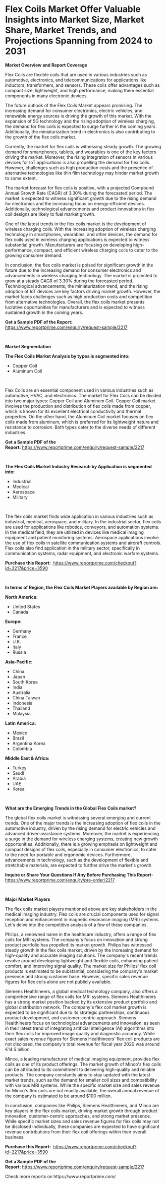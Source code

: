 <p><h1>Flex Coils Market Offer Valuable Insights into Market Size, Market Share, Market Trends, and Projections Spanning from 2024 to 2031</h1></p><p><strong>Market Overview and Report Coverage</strong></p>
<p><p>Flex Coils are flexible coils that are used in various industries such as automotive, electronics, and telecommunications for applications like inductors, transformers, and sensors. These coils offer advantages such as compact size, lightweight, and high performance, making them essential components in many electronic devices.</p><p>The future outlook of the Flex Coils Market appears promising. The increasing demand for consumer electronics, electric vehicles, and renewable energy sources is driving the growth of this market. With the expansion of 5G technology and the rising adoption of wireless charging, the demand for flex coils is expected to surge further in the coming years. Additionally, the miniaturization trend in electronics is also contributing to the growth of the flex coils market.</p><p>Currently, the market for flex coils is witnessing steady growth. The growing demand for smartphones, tablets, and wearables is one of the key factors driving the market. Moreover, the rising integration of sensors in various devices for IoT applications is also propelling the demand for flex coils. However, challenges such as high production costs and the presence of alternative technologies like thin film technology may hinder market growth to some extent.</p><p>The market forecast for flex coils is positive, with a projected Compound Annual Growth Rate (CAGR) of 3.30% during the forecasted period. The market is expected to witness significant growth due to the rising demand for electronics and the increasing focus on energy-efficient devices. Additionally, technological advancements and product innovations in flex coil designs are likely to fuel market growth.</p><p>One of the latest trends in the flex coils market is the development of wireless charging coils. With the increasing adoption of wireless charging technology in smartphones, wearables, and other devices, the demand for flex coils used in wireless charging applications is expected to witness substantial growth. Manufacturers are focusing on developing high-performance, compact, and efficient wireless charging coils to cater to the growing consumer demand.</p><p>In conclusion, the flex coils market is poised for significant growth in the future due to the increasing demand for consumer electronics and advancements in wireless charging technology. The market is projected to grow at a steady CAGR of 3.30% during the forecasted period. Technological advancements, the miniaturization trend, and the rising adoption of IoT devices are key factors driving market growth. However, the market faces challenges such as high production costs and competition from alternative technologies. Overall, the flex coils market presents lucrative opportunities for manufacturers and is expected to witness sustained growth in the coming years.</p></p>
<p><strong>Get a Sample PDF of the Report:</strong> <a href="https://www.reportprime.com/enquiry/request-sample/2217">https://www.reportprime.com/enquiry/request-sample/2217</a></p>
<p>&nbsp;</p>
<p><strong>Market Segmentation</strong></p>
<p><strong>The Flex Coils Market Analysis by types is segmented into:</strong></p>
<p><ul><li>Copper Coil</li><li>Aluminum Coil</li></ul></p>
<p>&nbsp;</p>
<p><p>Flex Coils are an essential component used in various industries such as automotive, HVAC, and electronics. The market for Flex Coils can be divided into two major types: Copper Coil and Aluminum Coil. Copper Coil market involves the production and distribution of flex coils made from copper, which is known for its excellent electrical conductivity and thermal properties. On the other hand, the Aluminum Coil market focuses on flex coils made from aluminum, which is preferred for its lightweight nature and resistance to corrosion. Both types cater to the diverse needs of different industries.</p></p>
<p><strong>Get a Sample PDF of the Report:</strong>&nbsp;<a href="https://www.reportprime.com/enquiry/request-sample/2217">https://www.reportprime.com/enquiry/request-sample/2217</a></p>
<p>&nbsp;</p>
<p><strong>The Flex Coils Market Industry Research by Application is segmented into:</strong></p>
<p><ul><li>Industrial</li><li>Medical</li><li>Aerospace</li><li>Military</li></ul></p>
<p>&nbsp;</p>
<p><p>The flex coils market finds wide application in various industries such as industrial, medical, aerospace, and military. In the industrial sector, flex coils are used for applications like robotics, conveyors, and automation systems. In the medical field, they are utilized in devices like medical imaging equipment and patient monitoring systems. Aerospace applications involve the use of flex coils in satellite communication systems and aircraft controls. Flex coils also find application in the military sector, specifically in communication systems, radar equipment, and electronic warfare systems.</p></p>
<p><strong>Purchase this Report:</strong>&nbsp; <a href="https://www.reportprime.com/checkout?id=2217&price=3590">https://www.reportprime.com/checkout?id=2217&price=3590</a></p>
<p>&nbsp;</p>
<p><strong>In terms of Region, the Flex Coils Market Players available by Region are:</strong></p>
<p>
    <p> <strong> North America: </strong>
        <ul>
            <li>United States</li>
            <li>Canada</li>
        </ul>
        </p> 
    <p> <strong> Europe: </strong>
        <ul>
            <li>Germany</li>
            <li>France</li>
            <li>U.K.</li>
            <li>Italy</li>
            <li>Russia</li>
        </ul>
        </p> 
    <p> <strong> Asia-Pacific: </strong>
        <ul>
            <li>China</li>
            <li>Japan</li>
            <li>South Korea</li>
            <li>India</li>
            <li>Australia</li>
            <li>China Taiwan</li>
            <li>Indonesia</li>
            <li>Thailand</li>
            <li>Malaysia</li>
        </ul>
        </p> 
    <p> <strong> Latin America: </strong>
        <ul>
            <li>Mexico</li>
            <li>Brazil</li>
            <li>Argentina Korea</li>
            <li>Colombia</li>
        </ul>
        </p> 
    <p> <strong> Middle East & Africa: </strong>
        <ul>
            <li>Turkey</li>
            <li>Saudi</li>
            <li>Arabia</li>
            <li>UAE</li>
            <li>Korea</li>
        </ul>
    </p>
    </p>
<p>&nbsp;</p>
<p><strong>What are the Emerging Trends in the Global Flex Coils market?</strong></p>
<p><p>The global flex coils market is witnessing several emerging and current trends. One of the major trends is the increasing adoption of flex coils in the automotive industry, driven by the rising demand for electric vehicles and advanced driver-assistance systems. Moreover, the market is experiencing a surge in the demand for wireless charging systems, creating new growth opportunities. Additionally, there is a growing emphasis on lightweight and compact designs of flex coils, especially in consumer electronics, to cater to the need for portable and ergonomic devices. Furthermore, advancements in technology, such as the development of flexible and stretchable materials, are expected to further drive the market's growth.</p></p>
<p><strong>Inquire or Share Your Questions If Any Before Purchasing This Report</strong>- <a href="https://www.reportprime.com/enquiry/pre-order/2217">https://www.reportprime.com/enquiry/pre-order/2217</a></p>
<p>&nbsp;</p>
<p><strong>Major Market Players</strong></p>
<p><p>The flex coils market players mentioned above are key stakeholders in the medical imaging industry. Flex coils are crucial components used for signal reception and enhancement in magnetic resonance imaging (MRI) systems. Let's delve into the competitive analysis of a few of these companies.</p><p>Philips, a renowned name in the healthcare industry, offers a range of flex coils for MRI systems. The company's focus on innovation and strong product portfolio has propelled its market growth. Philips has witnessed steady growth in the flex coils market, driven by the increasing demand for high-quality and accurate imaging solutions. The company's recent trends revolve around developing lightweight and flexible coils, enhancing patient comfort, and improving signal quality. The market size for Philips' flex coil products is estimated to be substantial, considering the company's market presence and strong customer base. However, specific sales revenue figures for flex coils alone are not publicly available.</p><p>Siemens Healthineers, a global medical technology company, also offers a comprehensive range of flex coils for MRI systems. Siemens Healthineers has a strong market position backed by its extensive product portfolio and global distribution network. The company's flex coil market growth is expected to be significant due to its strategic partnerships, continuous product development, and customer-centric approach. Siemens Healthineers focus on technological advancements and innovation, as seen in their latest trend of integrating artificial intelligence (AI) algorithms into their flex coils for improved image quality and diagnostic accuracy. While exact sales revenue figures for Siemens Healthineers' flex coil products are not disclosed, the company's total revenue for fiscal year 2020 was around €14.5 billion.</p><p>Minco, a leading manufacturer of medical imaging equipment, provides flex coils as one of its product offerings. The market growth of Minco's flex coils can be attributed to its commitment to delivering high-quality and reliable products. The company constantly aims to stay updated with the latest market trends, such as the demand for smaller coil sizes and compatibility with various MRI systems. While the specific market size and sales revenue for Minco's flex coils are not readily available, the overall annual revenue of the company is estimated to be around $100 million.</p><p>In conclusion, companies like Philips, Siemens Healthineers, and Minco are key players in the flex coils market, driving market growth through product innovation, customer-centric approaches, and strong market presence. While specific market sizes and sales revenue figures for flex coils may not be disclosed individually, these companies are expected to have significant revenue contributions from their flex coil offerings within their overall business.</p></p>
<p><strong>Purchase this Report:</strong>&nbsp;&nbsp;<a href="https://www.reportprime.com/checkout?id=2217&price=3590">https://www.reportprime.com/checkout?id=2217&price=3590</a></p>
<p></p>
<p><strong>Get a Sample PDF of the Report:</strong>&nbsp;<a href="https://www.reportprime.com/enquiry/request-sample/2217">https://www.reportprime.com/enquiry/request-sample/2217</a></p>
<p>Check more reports on https://www.reportprime.com/</p>